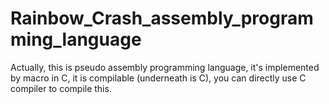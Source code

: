 # Rainbow_Crash_assembly_programming_language
Actually, this is pseudo assembly programming language, it's implemented by macro in C, it is compilable (underneath is C), you can directly use C compiler to compile this.
